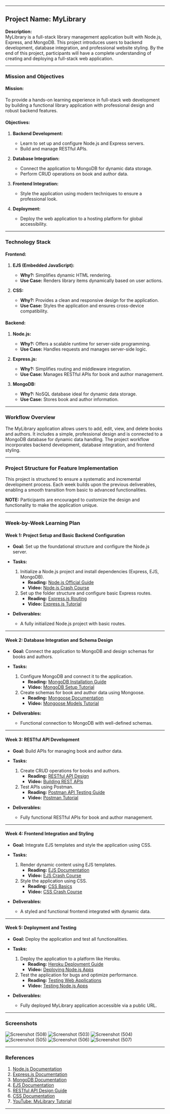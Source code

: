 
---

## **Project Name:** MyLibrary  

**Description:**  
MyLibrary is a full-stack library management application built with Node.js, Express, and MongoDB. This project introduces users to backend development, database integration, and professional website styling. By the end of this project, participants will have a complete understanding of creating and deploying a full-stack web application.  

---

### **Mission and Objectives**  

#### **Mission:**  
To provide a hands-on learning experience in full-stack web development by building a functional library application with professional design and robust backend features.  

#### **Objectives:**  
1. **Backend Development:**  
   - Learn to set up and configure Node.js and Express servers.  
   - Build and manage RESTful APIs.  

2. **Database Integration:**  
   - Connect the application to MongoDB for dynamic data storage.  
   - Perform CRUD operations on book and author data.  

3. **Frontend Integration:**  
   - Style the application using modern techniques to ensure a professional look.  

4. **Deployment:**  
   - Deploy the web application to a hosting platform for global accessibility.  

---

### **Technology Stack**

#### **Frontend:**  
1. **EJS (Embedded JavaScript):**  
   - **Why?:** Simplifies dynamic HTML rendering.  
   - **Use Case:** Renders library items dynamically based on user actions.  

2. **CSS:**  
   - **Why?:** Provides a clean and responsive design for the application.  
   - **Use Case:** Styles the application and ensures cross-device compatibility.  

#### **Backend:**  
1. **Node.js:**  
   - **Why?:** Offers a scalable runtime for server-side programming.  
   - **Use Case:** Handles requests and manages server-side logic.  

2. **Express.js:**  
   - **Why?:** Simplifies routing and middleware integration.  
   - **Use Case:** Manages RESTful APIs for book and author management.  

3. **MongoDB:**  
   - **Why?:** NoSQL database ideal for dynamic data storage.  
   - **Use Case:** Stores book and author information.  

---

### **Workflow Overview**  
The MyLibrary application allows users to add, edit, view, and delete books and authors. It includes a simple, professional design and is connected to a MongoDB database for dynamic data handling. The project workflow incorporates backend development, database integration, and frontend styling.   

---

### **Project Structure for Feature Implementation**  
This project is structured to ensure a systematic and incremental development process. Each week builds upon the previous deliverables, enabling a smooth transition from basic to advanced functionalities.  

**NOTE:** Participants are encouraged to customize the design and functionality to make the application unique.

---

### **Week-by-Week Learning Plan**

#### **Week 1: Project Setup and Basic Backend Configuration**  
- **Goal:** Set up the foundational structure and configure the Node.js server.  

- **Tasks:**  
  1. Initialize a Node.js project and install dependencies (Express, EJS, MongoDB).  
     - **Reading:** [Node.js Official Guide](https://nodejs.dev/en/learn/)  
     - **Video:** [Node.js Crash Course](https://www.youtube.com/watch?v=fBNz5xF-Kx4)  
  2. Set up the folder structure and configure basic Express routes.  
     - **Reading:** [Express.js Routing](https://expressjs.com/en/guide/routing.html)  
     - **Video:** [Express.js Tutorial](https://www.youtube.com/watch?v=L72fhGm1tfE)  

- **Deliverables:**  
  - A fully initialized Node.js project with basic routes.  

---

#### **Week 2: Database Integration and Schema Design**  
- **Goal:** Connect the application to MongoDB and design schemas for books and authors.  

- **Tasks:**  
  1. Configure MongoDB and connect it to the application.  
     - **Reading:** [MongoDB Installation Guide](https://www.mongodb.com/docs/manual/installation/)  
     - **Video:** [MongoDB Setup Tutorial](https://www.youtube.com/watch?v=J6mDkcqU_ZE&t=203s)  
  2. Create schemas for book and author data using Mongoose.  
     - **Reading:** [Mongoose Documentation](https://mongoosejs.com/docs/)  
     - **Video:** [Mongoose Models Tutorial](https://www.youtube.com/watch?v=DZBGEVgL2eE)  

- **Deliverables:**  
  - Functional connection to MongoDB with well-defined schemas.  

---

#### **Week 3: RESTful API Development**  
- **Goal:** Build APIs for managing book and author data.  

- **Tasks:**  
  1. Create CRUD operations for books and authors.  
     - **Reading:** [RESTful API Design](https://restfulapi.net/)  
     - **Video:** [Building REST APIs](https://www.youtube.com/watch?v=pKd0Rpw7O48)  
  2. Test APIs using Postman.  
     - **Reading:** [Postman API Testing Guide](https://learning.postman.com/docs/getting-started/introduction/)  
     - **Video:** [Postman Tutorial](https://www.youtube.com/watch?v=VywxIQ2ZXw4)  

- **Deliverables:**  
  - Fully functional RESTful APIs for book and author management.  

---

#### **Week 4: Frontend Integration and Styling**  
- **Goal:** Integrate EJS templates and style the application using CSS.  

- **Tasks:**  
  1. Render dynamic content using EJS templates.  
     - **Reading:** [EJS Documentation](https://ejs.co/#docs)  
     - **Video:** [EJS Crash Course](https://www.youtube.com/watch?v=Kah88N8W5rs)  
  2. Style the application using CSS.  
     - **Reading:** [CSS Basics](https://www.w3schools.com/css/)  
     - **Video:** [CSS Crash Course](https://www.youtube.com/watch?v=yfoY53QXEnI)  

- **Deliverables:**  
  - A styled and functional frontend integrated with dynamic data.  

---

#### **Week 5: Deployment and Testing**  
- **Goal:** Deploy the application and test all functionalities.  

- **Tasks:**  
  1. Deploy the application to a platform like Heroku.  
     - **Reading:** [Heroku Deployment Guide](https://devcenter.heroku.com/articles/deploying-nodejs)  
     - **Video:** [Deploying Node.js Apps](https://www.youtube.com/watch?v=IeM1PGqmJT4)  
  2. Test the application for bugs and optimize performance.  
     - **Reading:** [Testing Web Applications](https://testing-library.com/docs/)  
     - **Video:** [Testing Node.js Apps](https://www.youtube.com/watch?v=FKnzS_icp20)  

- **Deliverables:**  
  - Fully deployed MyLibrary application accessible via a public URL.  

---

### **Screenshots**  

![Screenshot (508)](https://github.com/user-attachments/assets/3bb93aec-a354-46b5-bcdc-efe301eafafe)
![Screenshot (503)](https://github.com/user-attachments/assets/c9dfd464-2a5a-4c2a-8f70-d12447c5e47d)
![Screenshot (504)](https://github.com/user-attachments/assets/1ae4adaf-5014-45c7-bb4e-b640e7d71ff4)
![Screenshot (505)](https://github.com/user-attachments/assets/175f5dc1-3b7c-4f98-9ec3-6776a1dd2697)
![Screenshot (506)](https://github.com/user-attachments/assets/941a896a-0bf8-4da6-8a8b-1e41c42e45c5)
![Screenshot (507)](https://github.com/user-attachments/assets/8e3a09a6-a3e1-4d6a-b237-c727f5637b4c)

---

### **References**  
1. [Node.js Documentation](https://nodejs.org/en/docs/)  
2. [Express.js Documentation](https://expressjs.com/en/starter/installing.html)  
3. [MongoDB Documentation](https://www.mongodb.com/docs/manual/)  
4. [EJS Documentation](https://ejs.co/#docs)  
5. [RESTful API Design Guide](https://restfulapi.net/)  
6. [CSS Documentation](https://www.w3schools.com/css/)  
7. [YouTube: MyLibrary Tutorial](https://www.youtube.com/watch?v=XlvsJLer_No&list=PLZlA0Gpn_vH8jbFkBjOuFjhxANC63OmXM&index=1)  

--- 
